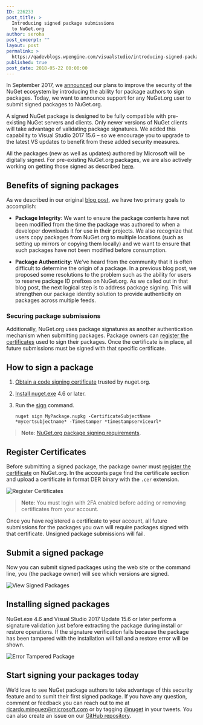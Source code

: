 ```yaml
---
ID: 226233
post_title: >
  Introducing signed package submissions
  to NuGet.org
author: seroha
post_excerpt: ""
layout: post
permalink: >
  https://qadevblogs.wpengine.com/visualstudio/introducing-signed-package-submissions-to-nuget-org-2/
published: true
post_date: 2018-05-22 00:00:00
---
```

In September 2017, we [announced][1] our plans to improve the security of the NuGet ecosystem by introducing the ability for package authors to sign packages. Today, we want to announce support for any NuGet.org user to submit signed packages to NuGet.org.

A signed NuGet package is designed to be fully compatible with pre-existing NuGet servers and clients. Only newer versions of NuGet clients will take advantage of validating package signatures. We added this capability to Visual Studio 2017 15.6 – so we encourage you to upgrade to the latest VS updates to benefit from these added security measures.

All the packages (new as well as updates) authored by Microsoft will be digitally signed. For pre-existing NuGet.org packages, we are also actively working on getting those signed as described [here][2].

## Benefits of signing packages

As we described in our original [blog post][1], we have two primary goals to accomplish:

*   **Package Integrity**: We want to ensure the package contents have not been modified from the time the package was authored to when a developer downloads it for use in their projects. We also recognize that users copy packages from NuGet.org to multiple locations (such as setting up mirrors or copying them locally) and we want to ensure that such packages have not been modified before consumption.

*   **Package Authenticity**: We’ve heard from the community that it is often difficult to determine the origin of a package. In a previous blog post, we proposed some resolutions to the problem such as the ability for users to reserve package ID prefixes on NuGet.org. As we called out in that blog post, the next logical step is to address package signing. This will strengthen our package identity solution to provide authenticity on packages across multiple feeds.

### Securing package submissions

Additionally, NuGet.org uses package signatures as another authentication mechanism when submitting packages. Package owners can [register the certificates][3] used to sign their packages. Once the certificate is in place, all future submissions must be signed with that specific certificate.

## How to sign a package

1.  [Obtain a code signing certificate][4] trusted by nuget.org.
2.  [Install nuget.exe][5] 4.6 or later.
3.  Run the [sign][6] command.
    
        nuget sign MyPackage.nupkg -CertificateSubjectName *mycertsubjectname* -Timestamper *timestampserviceurl*
        

> **Note**: [NuGet.org package signing requirements][7].

## Register Certificates

Before submitting a signed package, the package owner must [register the certificate][3] on NuGet.org. In the accounts page find the certificate section and upload a certificate in format DER binary with the `.cer` extension.

![Register Certificates][8]

> **Note**: You must login with 2FA enabled before adding or removing certificates from your account.

Once you have registered a certificate to your account, all future submissions for the packages you own will require packages signed with that certificate. Unsigned package submissions will fail.

## Submit a signed package

Now you can submit signed packages using the web site or the command line, you (the package owner) will see which versions are signed.

![View Signed Packages][9]

## Installing signed packages

NuGet.exe 4.6 and Visual Studio 2017 Update 15.6 or later perform a signature validation just before extracting the package during install or restore operations. If the signature verification fails because the package has been tampered with the installation will fail and a restore error will be shown.

![Error Tampered Package][10]

## Start signing your packages today

We’d love to see NuGet package authors to take advantage of this security feature and to sumit their first signed package. If you have any question, comment or feedback you can reach out to me at [ricardo.minguez@microsoft.com][11] or by tagging [@nuget][12] in your tweets. You can also create an issue on our [GitHub repository][13].

 [1]: https://blog.nuget.org/20170914/NuGet-Package-Signing.html
 [2]: https://github.com/NuGet/Home/wiki/Repository-Signatures
 [3]: https://docs.microsoft.com/en-us/nuget/reference/signed-packages-reference#register-certificate-on-nugetorg
 [4]: https://docs.microsoft.com/en-us/nuget/reference/signed-packages-reference#get-a-code-signing-certificate
 [5]: https://www.nuget.org/downloads
 [6]: https://docs.microsoft.com/en-us/nuget/tools/cli-ref-sign
 [7]: https://docs.microsoft.com/en-us/nuget/reference/signed-packages-reference#signature-requirements-on-nugetorg
 [8]: https://devblogs.microsoft.com/nuget/wp-content/uploads/sites/49/2019/05/cert-reg.png
 [9]: https://devblogs.microsoft.com/nuget/wp-content/uploads/sites/49/2019/05/view-signed.png
 [10]: https://devblogs.microsoft.com/nuget/wp-content/uploads/sites/49/2019/05/err-tampered.png
 [11]: mailto:ricardo.minguez@nuget.org?subject=PackageSigning
 [12]: http://twitter.com/nuget
 [13]: https://github.com/NuGet/NuGetGallery/issues/new